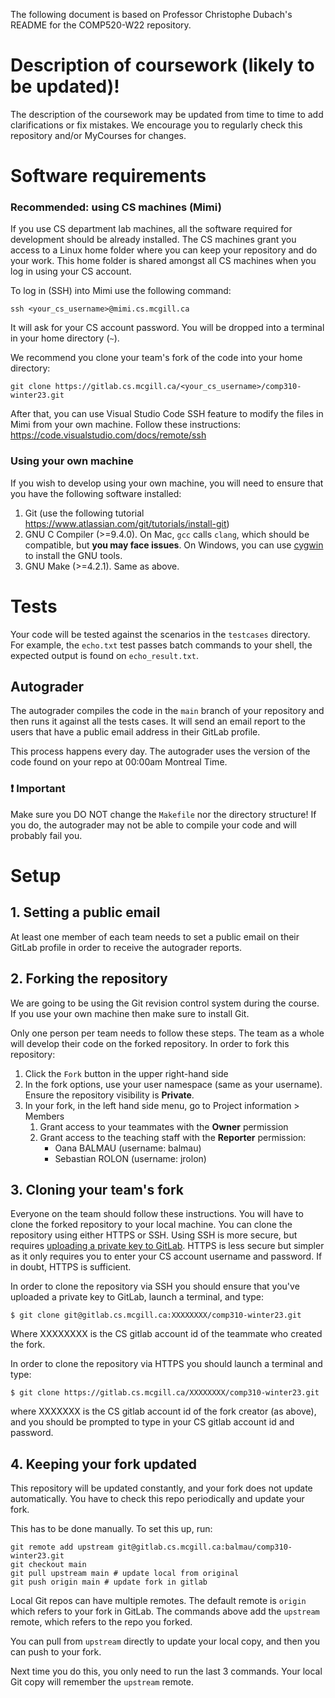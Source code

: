 The following document is based on Professor Christophe Dubach's README for the COMP520-W22 repository.

# Description of coursework (likely to be updated)! #
The description of the coursework may be updated from time to time to add clarifications or fix mistakes.
We encourage you to regularly check this repository and/or MyCourses for changes.

# Software requirements
### Recommended: using CS machines (Mimi)
If you use CS department lab machines, all the software required for development should be already installed. The CS machines 
grant you access to a Linux home folder where you can keep your repository and do your work. This home folder is shared 
amongst all CS machines when you log in using your CS account.

To log in (SSH) into Mimi use the following command:
```
ssh <your_cs_username>@mimi.cs.mcgill.ca
```

It will ask for your CS account password. You will be dropped into a terminal in your home directory (`~`).

We recommend you clone your team's fork of the code into your home directory:
```
git clone https://gitlab.cs.mcgill.ca/<your_cs_username>/comp310-winter23.git
```

After that, you can use Visual Studio Code SSH feature to modify the files in Mimi from your own machine. Follow these instructions:
https://code.visualstudio.com/docs/remote/ssh

### Using your own machine
If you wish to develop using your own machine, you will need to ensure that you have the following software installed:

1. Git (use the following tutorial https://www.atlassian.com/git/tutorials/install-git)
2. GNU C Compiler (>=9.4.0). On Mac, `gcc` calls `clang`, which should be compatible, but **you may face issues**. On Windows, you can use [cygwin](https://www.cygwin.com/) to install the GNU tools.
3. GNU Make (>=4.2.1). Same as above.

# Tests #
Your code will be tested against the scenarios in the `testcases` directory. For example, the `echo.txt` test passes 
batch commands to your shell, the expected output is found on `echo_result.txt`.

## Autograder
The autograder compiles the code in the `main` branch of your repository and then runs it against all the tests cases. 
It will send an email report to the users that have a public email address in their GitLab profile.

This process happens every day. The autograder uses the version of the code found on your repo at 00:00am Montreal Time.

### :exclamation: Important
Make sure you DO NOT change the `Makefile` nor the directory structure! If you do, the autograder may not be able to compile your code and will probably fail you.

# Setup #

## 1. Setting a public email
At least one member of each team needs to set a public email on their GitLab profile in order to receive the autograder reports.

## 2. Forking the repository
We are going to be using the Git revision control system during the course.
If you use your own machine then make sure to install Git.

Only one person per team needs to follow these steps. The team as a whole will develop their code on the forked repository. 
In order to fork this repository:

1. Click the `Fork` button in the upper right-hand side
2. In the fork options, use your user namespace (same as your username). Ensure the repository visibility is **Private**.
3. In your fork, in the left hand side menu, go to Project information > Members
   1. Grant access to your teammates with the **Owner** permission
   2. Grant access to the teaching staff with the **Reporter** permission:
      * Oana BALMAU (username: balmau)
      * Sebastian ROLON (username: jrolon)

## 3. Cloning your team's fork
Everyone on the team should follow these instructions. You will have to clone the forked repository to your local machine. 
You can clone the repository using either HTTPS or SSH.
Using SSH is more secure, but requires
[uploading a private key to GitLab](https://docs.gitlab.com/ee/ssh/). HTTPS is less secure but simpler as it only
requires you to enter your CS account username and password. If in doubt, HTTPS is sufficient.

In order to clone the repository via SSH you should ensure that you've uploaded a private key to GitLab, launch a terminal, and type:

```
$ git clone git@gitlab.cs.mcgill.ca:XXXXXXXX/comp310-winter23.git
```

Where XXXXXXXX is the CS gitlab account id of the teammate who created the fork.

In order to clone the repository via HTTPS you should launch a terminal and type:

```
$ git clone https://gitlab.cs.mcgill.ca/XXXXXXXX/comp310-winter23.git
```

where XXXXXXX is the CS gitlab account id of the fork creator (as above), and you should be prompted to type in your CS gitlab account id and password.

## 4. Keeping your fork updated
This repository will be updated constantly, and your fork does not update automatically. You have to check this repo periodically and
update your fork.

This has to be done manually. To set this up, run:

```
git remote add upstream git@gitlab.cs.mcgill.ca:balmau/comp310-winter23.git
git checkout main
git pull upstream main # update local from original
git push origin main # update fork in gitlab
```

Local Git repos can have multiple remotes. The default remote is `origin` which refers to your fork in GitLab. The commands above 
add the `upstream` remote, which refers to the repo you forked.

You can pull from `upstream` directly to update your local copy, and then you can push to your fork.

Next time you do this, you only need to run the last 3 commands. Your local Git copy will remember the `upstream` remote.
